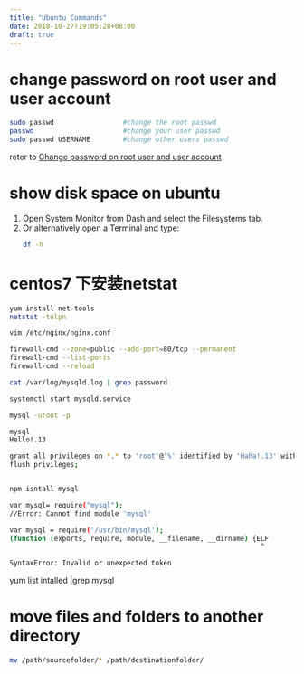 ```yaml
---
title: "Ubuntu Commands"
date: 2018-10-27T19:05:28+08:00
draft: true
---
```


# change password on root user and user account

```sh
sudo passwd                 #change the root passwd
passwd                      #change your user passwd
sudo passwd USERNAME        #change other users passwd
```
reter to [Change password on root user and user account](https://askubuntu.com/questions/423942/change-password-on-root-user-and-user-account)

# show disk space on ubuntu

1. Open System Monitor from Dash and select the Filesystems tab.
2. Or alternatively open a Terminal and type:
   ```sh
   df -h
   ```



# centos7 下安装netstat
```sh
yum install net-tools
netstat -tulpn
```

```sh
vim /etc/nginx/nginx.conf

```

```sh
firewall-cmd --zone=public --add-port=80/tcp --permanent
firewall-cmd --list-ports
firewall-cmd --reload
```
```sh
cat /var/log/mysqld.log | grep password

systemctl start mysqld.service

mysql -uroot -p

mysql
Hello!.13

grant all privileges on *.* to 'root'@'%' identified by 'Haha!.13' with grant option;
flush privileges;
```

```sh

npm isntall mysql

var mysql= require("mysql");
//Error: Cannot find module 'mysql'

var mysql = require('/usr/bin/mysql');
(function (exports, require, module, __filename, __dirname) {ELF 
                                                              ^

SyntaxError: Invalid or unexpected token


```

yum list intalled |grep mysql
# move files and folders to another directory
```sh
mv /path/sourcefolder/* /path/destinationfolder/
```


